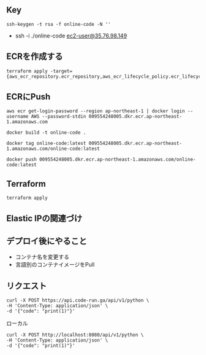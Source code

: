 ## Key

```
ssh-keygen -t rsa -f online-code -N ''
```
* ssh -i ./online-code ec2-user@35.76.98.149

## ECRを作成する

```
terraform apply -target={aws_ecr_repository.ecr_repository,aws_ecr_lifecycle_policy.ecr_lifecycle_policy}
```

## ECRにPush

```
aws ecr get-login-password --region ap-northeast-1 | docker login --username AWS --password-stdin 009554248005.dkr.ecr.ap-northeast-1.amazonaws.com
```

```
docker build -t online-code .
```

```
docker tag online-code:latest 009554248005.dkr.ecr.ap-northeast-1.amazonaws.com/online-code:latest
```

```
docker push 009554248005.dkr.ecr.ap-northeast-1.amazonaws.com/online-code:latest
```

## Terraform

```
terraform apply
```

## Elastic IPの関連づけ

## デプロイ後にやること

* コンテナ名を変更する
* 言語別のコンテナイメージをPull

## リクエスト


```
curl -X POST https://api.code-run.ga/api/v1/python \
-H 'Content-Type: application/json' \
-d '{"code": "print(1)"}'
```

ローカル
```
curl -X POST http://localhost:8080/api/v1/python \
-H 'Content-Type: application/json' \
-d '{"code": "print(1)"}'
```